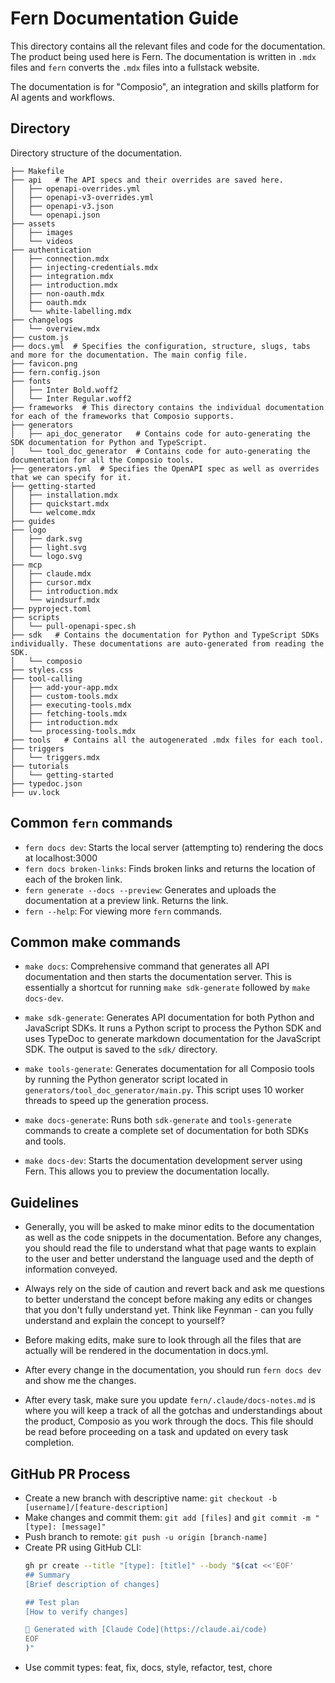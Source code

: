 # Fern Documentation Guide

This directory contains all the relevant files and code for the documentation.
The product being used here is Fern.
The documentation is written in `.mdx` files and `fern` converts the `.mdx` files into a fullstack website.

The documentation is for "Composio", an integration and skills platform for AI agents and workflows.

## Directory

Directory structure of the documentation.

```
├── Makefile
├── api   # The API specs and their overrides are saved here.
│   ├── openapi-overrides.yml
│   ├── openapi-v3-overrides.yml
│   ├── openapi-v3.json
│   └── openapi.json
├── assets
│   ├── images
│   └── videos
├── authentication
│   ├── connection.mdx
│   ├── injecting-credentials.mdx
│   ├── integration.mdx
│   ├── introduction.mdx
│   ├── non-oauth.mdx
│   ├── oauth.mdx
│   └── white-labelling.mdx
├── changelogs
│   └── overview.mdx
├── custom.js
├── docs.yml  # Specifies the configuration, structure, slugs, tabs and more for the documentation. The main config file.
├── favicon.png
├── fern.config.json
├── fonts
│   ├── Inter Bold.woff2
│   └── Inter Regular.woff2
├── frameworks  # This directory contains the individual documentation for each of the frameworks that Composio supports.
├── generators
│   ├── api_doc_generator   # Contains code for auto-generating the SDK documentation for Python and TypeScript.
│   └── tool_doc_generator  # Contains code for auto-generating the documentation for all the Composio tools.
├── generators.yml  # Specifies the OpenAPI spec as well as overrides that we can specify for it.
├── getting-started
│   ├── installation.mdx
│   ├── quickstart.mdx
│   └── welcome.mdx
├── guides
├── logo
│   ├── dark.svg
│   ├── light.svg
│   └── logo.svg
├── mcp
│   ├── claude.mdx
│   ├── cursor.mdx
│   ├── introduction.mdx
│   └── windsurf.mdx
├── pyproject.toml
├── scripts
│   └── pull-openapi-spec.sh
├── sdk   # Contains the documentation for Python and TypeScript SDKs individually. These documentations are auto-generated from reading the SDK.
│   └── composio
├── styles.css
├── tool-calling
│   ├── add-your-app.mdx
│   ├── custom-tools.mdx
│   ├── executing-tools.mdx
│   ├── fetching-tools.mdx
│   ├── introduction.mdx
│   └── processing-tools.mdx
├── tools   # Contains all the autogenerated .mdx files for each tool.
├── triggers
│   └── triggers.mdx
├── tutorials
│   └── getting-started
├── typedoc.json
├── uv.lock
```

## Common `fern` commands

- `fern docs dev`: Starts the local server (attempting to) rendering the docs at localhost:3000
- `fern docs broken-links`: Finds broken links and returns the location of each of the broken link.
- `fern generate --docs --preview`: Generates and uploads the documentation at a preview link. Returns the link.
- `fern --help`: For viewing more `fern` commands.

## Common make commands

- `make docs`: Comprehensive command that generates all API documentation and then starts the documentation server. This is essentially a shortcut for running `make sdk-generate` followed by `make docs-dev`.

- `make sdk-generate`: Generates API documentation for both Python and JavaScript SDKs. It runs a Python script to process the Python SDK and uses TypeDoc to generate markdown documentation for the JavaScript SDK. The output is saved to the `sdk/` directory.

- `make tools-generate`: Generates documentation for all Composio tools by running the Python generator script located in `generators/tool_doc_generator/main.py`. This script uses 10 worker threads to speed up the generation process.

- `make docs-generate`: Runs both `sdk-generate` and `tools-generate` commands to create a complete set of documentation for both SDKs and tools.

- `make docs-dev`: Starts the documentation development server using Fern. This allows you to preview the documentation locally.

## Guidelines

- Generally, you will be asked to make minor edits to the documentation as well as the code snippets in the documentation. Before any changes, you should read the file to understand what that page wants to explain to the user and better understand the language used and the depth of information conveyed.

- Always rely on the side of caution and revert back and ask me questions to better understand the concept before making any edits or changes that you don't fully understand yet. Think like Feynman - can you fully understand and explain the concept to yourself?

- Before making edits, make sure to look through all the files that are actually will be rendered in the documentation in docs.yml.

- After every change in the documentation, you should run `fern docs dev` and show me the changes.

- After every task, make sure you update `fern/.claude/docs-notes.md` is where you will keep a track of all the gotchas and understandings about the product, Composio as you work through the docs. This file should be read before proceeding on a task and updated on every task completion.

## GitHub PR Process

- Create a new branch with descriptive name: `git checkout -b [username]/[feature-description]`
- Make changes and commit them: `git add [files]` and `git commit -m "[type]: [message]"`
- Push branch to remote: `git push -u origin [branch-name]`
- Create PR using GitHub CLI: 
  ```bash
  gh pr create --title "[type]: [title]" --body "$(cat <<'EOF'
  ## Summary
  [Brief description of changes]

  ## Test plan
  [How to verify changes]

  🤖 Generated with [Claude Code](https://claude.ai/code)
  EOF
  )"
  ```
- Use commit types: feat, fix, docs, style, refactor, test, chore
